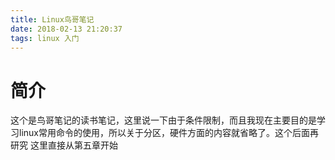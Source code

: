 ```yaml
---
title: Linux鸟哥笔记
date: 2018-02-13 21:20:37
tags: linux 入门
---
```

# 简介
这个是鸟哥笔记的读书笔记，这里说一下由于条件限制，而且我现在主要目的是学习linux常用命令的使用，所以关于分区，硬件方面的内容就省略了。这个后面再研究
这里直接从第五章开始
